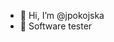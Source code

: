 - 👋 Hi, I’m @jpokojska
- 👀 Software tester


<!---
jpokojska/jpokojska is a ✨ special ✨ repository because its `README.md` (this file) appears on your GitHub profile.
You can click the Preview link to take a look at your changes.
--->
